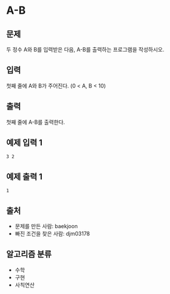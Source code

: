 # A-B

## 문제
두 정수 A와 B를 입력받은 다음, A-B를 출력하는 프로그램을 작성하시오.

## 입력
첫째 줄에 A와 B가 주어진다. (0 < A, B < 10)

## 출력
첫째 줄에 A-B를 출력한다.

## 예제 입력 1
```
3 2
```

## 예제 출력 1
```
1
```
## 출처
* 문제를 만든 사람: baekjoon
* 빠진 조건을 찾은 사람: djm03178

## 알고리즘 분류
* 수학
* 구현
* 사칙연산